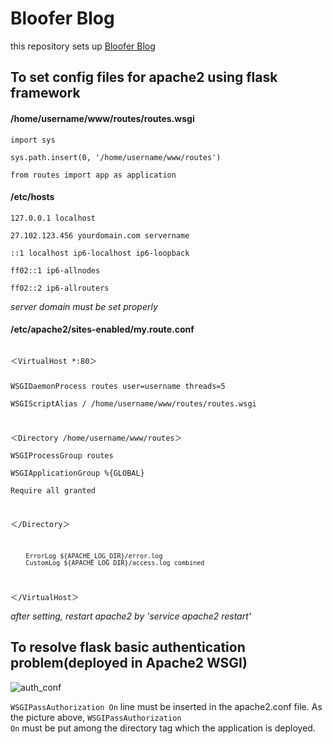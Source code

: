 # Bloofer Blog  
this repository sets up [Bloofer Blog](http://jmyang.kr)  
  
</hr>
  
<h2>To set config files for apache2 using flask framework</h2>  
  
<h4>/home/username/www/routes/routes.wsgi</h4>  
  
<code>import sys  
sys.path.insert(0, '/home/username/www/routes')  
from routes import app as application</code>    

<h4>/etc/hosts</h4>  
  
<code>127.0.0.1       localhost  
27.102.123.456  yourdomain.com       servername  
::1     localhost ip6-localhost ip6-loopback  
ff02::1 ip6-allnodes  
ff02::2 ip6-allrouters</code>  
  
*server domain must be set properly*  
  
<h4>/etc/apache2/sites-enabled/my.route.conf</h4>  
  
<code>
＜VirtualHost *:80＞  
  
  WSGIDaemonProcess routes user=username threads=5  
  WSGIScriptAlias / /home/username/www/routes/routes.wsgi  
  
  ＜Directory /home/username/www/routes＞  
    WSGIProcessGroup routes  
    WSGIApplicationGroup %{GLOBAL}  
    Require all granted  
  
  ＜/Directory＞  
  
        ErrorLog ${APACHE_LOG_DIR}/error.log  
        CustomLog ${APACHE_LOG_DIR}/access.log combined  
  
＜/VirtualHost＞
</code>  
  
*after setting, restart apache2 by 'service apache2 restart'*  
  
</hr>  
  
<h2>To resolve flask basic authentication problem(deployed in Apache2 WSGI)</h2>  
  
![auth_conf](https://jmyang.kr/static/img/auth_conf.jpg)
  
<code>WSGIPassAuthorization On</code> line must be inserted in the apache2.conf file. As the picture above, <code>WSGIPassAuthorization On</code> must be put among the directory tag which the application is deployed.
